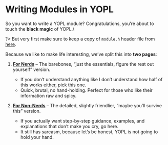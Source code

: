 # Writing Modules in YOPL
So you want to write a YOPL module? Congratulations, you’re about to touch the **black magic** of YOPL.\

?> But very first make sure to keep a copy of `module.h` header file from [here](https://github.com/Kishmat/yopl/blob/main/api/module.h).

Because we like to make life interesting, we’ve split this into **two pages**:  

1. [**For Nerds**](module_nerd.md) – The barebones, “just the essentials, figure the rest out yourself” version.  
   - If you don’t understand anything like I don’t understand how half of this works either, pick this one.  
   - Quick, brutal, no hand-holding. Perfect for those who like their information raw and spicy.  

2. [**For Non-Nerds**](module_still_nerd.md) – The detailed, slightly friendlier, “maybe you’ll survive this” version.  
   - If you actually want step-by-step guidance, examples, and explanations that don’t make you cry, go here.  
   - It still has sarcasm, because let’s be honest, YOPL is not going to hold your hand.  
